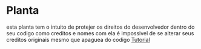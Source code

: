 # Planta
 esta planta tem o intuito de protejer os direitos do desenvolvedor dentro do seu codigo como creditos e nomes com ela é impossivel de se alterar seus creditos originais mesmo que apaguea do codigo [Tutorial]()
